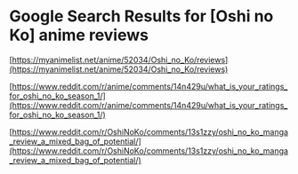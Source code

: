 # Google Search Results for [Oshi no Ko] anime reviews
[https://myanimelist.net/anime/52034/Oshi_no_Ko/reviews](https://myanimelist.net/anime/52034/Oshi_no_Ko/reviews)

[https://www.reddit.com/r/anime/comments/14n429u/what_is_your_ratings_for_oshi_no_ko_season_1/](https://www.reddit.com/r/anime/comments/14n429u/what_is_your_ratings_for_oshi_no_ko_season_1/)

[https://www.reddit.com/r/OshiNoKo/comments/13s1zzy/oshi_no_ko_manga_review_a_mixed_bag_of_potential/](https://www.reddit.com/r/OshiNoKo/comments/13s1zzy/oshi_no_ko_manga_review_a_mixed_bag_of_potential/)

